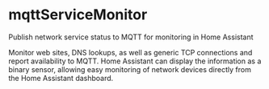 # mqttServiceMonitor
Publish network service status to MQTT for monitoring in Home Assistant

Monitor web sites, DNS lookups, as well as generic TCP connections and report availability to MQTT.
Home Assistant can display the information as a binary sensor, allowing easy monitoring of network
devices directly from the Home Assistant dashboard.
